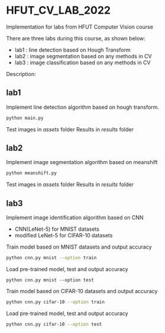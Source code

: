# HFUT_CV_LAB_2022
Implementation for labs from HFUT Computer Vision course

There are three labs during this course, as shown below:
- lab1 : line detection based on Hough Transform
- lab2 : image segmentation based on any methods in CV
- lab3 : image classification based on any methods in CV

Description:

## lab1
Implement line detection algorithm based on hough transform.

```bash
python main.py
```

Test images in *assets* folder
Results in *results* folder

## lab2
Implement image segmentation algorithm based on meanshift

```bash
python meanshift.py
```

Test images in *assets* folder
Results in *results* folder

## lab3
Implement image identification algorithm based on CNN
- CNN(LeNet-5) for MNIST datasets
- modified LeNet-5 for CIFAR-10 datasets

Train model based on MNIST datasets and output accuracy

```bash
python cnn.py mnist --option train
```

Load pre-trained model, test and output accuracy

```basn
python cnn.py mnist --option test
```

Train model based on CIFAR-10 datasets and output accuracy

```bash
python cnn.py cifar-10 --option train
```

Load pre-trained model, test and output accuracy

```bash
python cnn.py cifar-10 --option test
```
